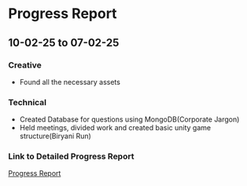 # Progress Report

## 10-02-25 to 07-02-25
### Creative
- Found all the necessary assets
### Technical
- Created Database for questions using MongoDB(Corporate Jargon)
- Held meetings, divided work and created basic unity game structure(Biryani Run)

### Link to Detailed Progress Report
[Progress Report](https://docs.google.com/spreadsheets/d/153lDdcGS_9UM8YSDqZ9JdvrU1kF2zKevYS-BXc3zG1Y/edit?usp=sharing)



